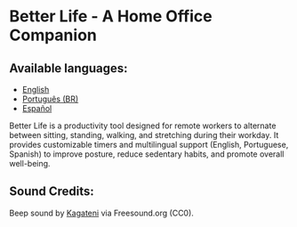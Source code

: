 # Better Life - A Home Office Companion

## Available languages:

- [English](README.en.md)
- [Português (BR)](README.pt-br.md)
- [Español](README.es.md)

Better Life is a productivity tool designed for remote workers to alternate between sitting, standing, walking, and stretching during their workday. It provides customizable timers and multilingual support (English, Portuguese, Spanish) to improve posture, reduce sedentary habits, and promote overall well-being.

## Sound Credits:

Beep sound by [Kagateni](https://freesound.org/people/Kagateni/sounds/404358/) via Freesound.org (CC0).
